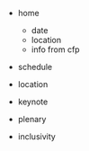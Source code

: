 - home

  - date
  - location
  - info from cfp

- schedule
- location
- keynote
- plenary
- inclusivity
